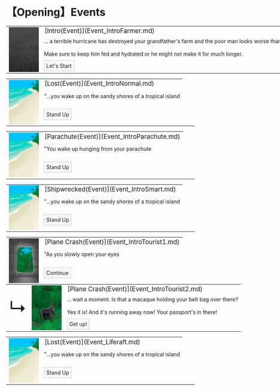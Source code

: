 # 【Opening】Events  
<div class="" style="width:800px;margin-bottom:-15px;"><table><tr style="height:10px"><td rowspan=3 style="width:80px"><div class="gamecard" style="width:80px; height:120px;"><a href="Event_IntroFarmer.md" style="color:black"><img decoding="async" src="Sprite/WeatherStorm_Full.png" class="cardimage" style="max-width:80px;max-height:120px;"></a></div></td><td style="font-size: 1.2em">[Intro(Event)](Event_IntroFarmer.md)</td></tr><tr><td>... a terrible hurricane has destroyed your grandfather's farm and the poor man looks worse than ever.<br><br>Make sure to keep him fed and hydrated or he might not make it for much longer.</td></tr><tr><td><div style="display:inline-block"><div style="margin-right:5px;padding:5px;border:1px dashed darkgray;display: inline-block">Let's Start</div></div></td></tr></table></div><hr>  
<div class="" style="width:800px;margin-bottom:-15px;"><table><tr style="height:10px"><td rowspan=3 style="width:80px"><div class="gamecard" style="width:80px; height:120px;"><a href="Event_IntroNormal.md" style="color:black"><img decoding="async" src="Sprite/Beach.png" class="cardimage" style="max-width:80px;max-height:120px;"></a></div></td><td style="font-size: 1.2em">[Lost(Event)](Event_IntroNormal.md)</td></tr><tr><td>"...you wake up on the sandy shores of a tropical island</td></tr><tr><td><div style="display:inline-block"><div style="margin-right:5px;padding:5px;border:1px dashed darkgray;display: inline-block">Stand Up</div></div></td></tr></table></div><hr>  
<div class="" style="width:800px;margin-bottom:-15px;"><table><tr style="height:10px"><td rowspan=3 style="width:80px"><div class="gamecard" style="width:80px; height:120px;"><a href="Event_IntroParachute.md" style="color:black"><img decoding="async" src="Sprite/Beach.png" class="cardimage" style="max-width:80px;max-height:120px;"></a></div></td><td style="font-size: 1.2em">[Parachute(Event)](Event_IntroParachute.md)</td></tr><tr><td>"You wake up hunging from your parachute</td></tr><tr><td><div style="display:inline-block"><div style="margin-right:5px;padding:5px;border:1px dashed darkgray;display: inline-block">Stand Up</div></div></td></tr></table></div><hr>  
<div class="" style="width:800px;margin-bottom:-15px;"><table><tr style="height:10px"><td rowspan=3 style="width:80px"><div class="gamecard" style="width:80px; height:120px;"><a href="Event_IntroSmart.md" style="color:black"><img decoding="async" src="Sprite/Beach.png" class="cardimage" style="max-width:80px;max-height:120px;"></a></div></td><td style="font-size: 1.2em">[Shipwrecked(Event)](Event_IntroSmart.md)</td></tr><tr><td>"...you wake up on the sandy shores of a tropical island</td></tr><tr><td><div style="display:inline-block"><div style="margin-right:5px;padding:5px;border:1px dashed darkgray;display: inline-block">Stand Up</div></div></td></tr></table></div><hr>  
<div class="" style="width:800px;margin-bottom:-15px;"><table><tr style="height:10px"><td rowspan=3 style="width:80px"><div class="gamecard" style="width:80px; height:120px;"><a href="Event_IntroTourist1.md" style="color:black"><img decoding="async" src="Sprite/PlaneExit.png" class="cardimage" style="max-width:80px;max-height:120px;"></a></div></td><td style="font-size: 1.2em">[Plane Crash(Event)](Event_IntroTourist1.md)</td></tr><tr><td>"As you slowly open your eyes</td></tr><tr><td><div style="display:inline-block"><div style="margin-right:5px;padding:5px;border:1px dashed darkgray;display: inline-block">Continue</div></div></td></tr></table></div><div class="" style="width:800px;margin-bottom:-15px;"><table><tr style="height:10px"><td rowspan=3 style="width:45px"><font size=50>↳</font></td><td rowspan=3 style="width:80px"><div class="gamecard" style="width:80px; height:120px;"><a href="Event_IntroTourist2.md" style="color:black"><img decoding="async" src="Sprite/MacaqueEvent.png" class="cardimage" style="max-width:80px;max-height:120px;"></a></div></td><td style="font-size: 1.2em">[Plane Crash(Event)](Event_IntroTourist2.md)</td></tr><tr><td>... wait a moment. Is that a macaque holding your belt bag over there?<br><br>Yes it is! And it's running away now! Your passport's in there!</td></tr><tr><td><div style="display:inline-block"><div style="margin-right:5px;padding:5px;border:1px dashed darkgray;display: inline-block">Get up!</div></div></td></tr></table></div><hr>  
<div class="" style="width:800px;margin-bottom:-15px;"><table><tr style="height:10px"><td rowspan=3 style="width:80px"><div class="gamecard" style="width:80px; height:120px;"><a href="Event_Liferaft.md" style="color:black"><img decoding="async" src="Sprite/Beach.png" class="cardimage" style="max-width:80px;max-height:120px;"></a></div></td><td style="font-size: 1.2em">[Lost(Event)](Event_Liferaft.md)</td></tr><tr><td>"...you wake up on the sandy shores of a tropical island</td></tr><tr><td><div style="display:inline-block"><div style="margin-right:5px;padding:5px;border:1px dashed darkgray;display: inline-block">Stand Up</div></div></td></tr></table></div><hr>  


<script>document.title="OpeningEvents - Card Survival Wiki";</script>